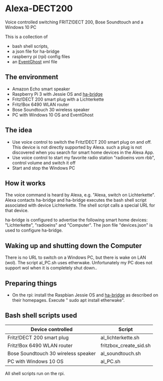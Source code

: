 # Alexa-DECT200
Voice controlled switching FRITZ!DECT 200, Bose Soundtouch and a Windows 10 PC

This is a collection of 
- bash shell scripts, 
- a json file for ha-bridge 
- raspberry pi (rpi) config files
- an [EventGhost](http://www.eventghost.org/) xml file

## The environment
- Amazon Echo smart speaker
- Raspberry Pi 3 with Jessie OS and [ha-bridge](https://github.com/bwssytems/ha-bridge)
- Fritz!DECT 200 smart plug with a Lichterkette
- Fritz!Box 6490 WLAN router
- Bose Soundtouch 30 wireless speaker
- PC with Windows 10 OS and EventGhost

## The idea
- Use voice control to switch the Fritz!DECT 200 smart plug on and off. This device is not directly supported by Alexa. such a plug is not discovered when you search for smart home devices in the Alexa App.
- Use voice control to start my favorite radio station "radioeins vom rbb", control volume and switch it off
- Start and stop the Windows PC

## How it works
The voice command is heard by Alexa, e.g. "Alexa, switch on Lichterkette". Alexa contacts ha-bridge and ha-bridge executes the bash shell script associated with device Lichterkette. The shell script calls a special URL for that device.

ha-bridge is configured to advertise the following smart home devices: "Lichterkette", "radioeins" and "Computer". The json file "devices.json" is used to configure ha-bridge.

## Waking up and shutting down the Computer
There is no URL to switch on a Windows PC, but there is wake on LAN (wol). The script al_PC.sh uses etherwake. Unfortunately my PC does not support wol when it is completely shut down.. 
## Preparing things
- On the rpi: install the Raspbian Jessie OS and [ha-bridge](https://github.com/bwssytems/ha-bridge) as described on their homepages. Execute " sudo apt install etherwake".  
## Bash shell scripts used
Device controlled | Script 
-------|-----
Fritz!DECT 200 smart plug | al_lichterkette.sh 
Fritz!Box 6490 WLAN router | fritzbox_create_sid.sh 
Bose Soundtouch 30 wireless speaker | al_soundtouch.sh
PC with Windows 10 OS | al_PC.sh

All shell scripts run on the rpi.


